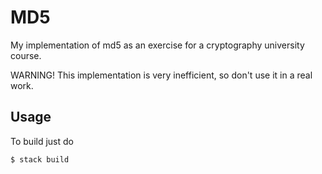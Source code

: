 # MD5

My implementation of md5 as an exercise for a cryptography university
course.

WARNING! This implementation is very inefficient, so don't use it in
a real work.

## Usage

To build just do

    $ stack build
